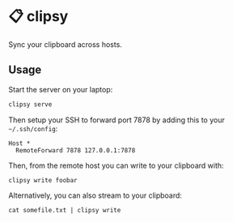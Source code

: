 # 📋 clipsy

Sync your clipboard across hosts.

## Usage

Start the server on your laptop:

```bash
clipsy serve
```

Then setup your SSH to forward port 7878 by adding this to your
`~/.ssh/config`:

```
Host *
  RemoteForward 7878 127.0.0.1:7878
```

Then, from the remote host you can write to your clipboard with:

```
clipsy write foobar
```

Alternatively, you can also stream to your clipboard:

```
cat somefile.txt | clipsy write
```
